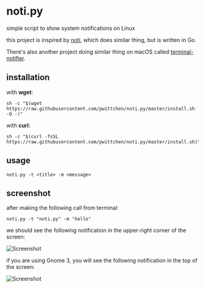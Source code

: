 noti.py
=======
simple script to show system notifications on Linux

this project is inspired by [noti](https://github.com/variadico/noti), which does similar thing, but is written in Go.

There's also another project doing similar thing on macOS called [terminal-notifier](https://github.com/julienXX/terminal-notifier).

installation
------------

with **wget**:
```
sh -c "$(wget https://raw.githubusercontent.com/pwittchen/noti.py/master/install.sh -O -)"
```

with **curl**:
```
sh -c "$(curl -fsSL https://raw.githubusercontent.com/pwittchen/noti.py/master/install.sh)"
```

usage
-----

```
noti.py -t <title> -m <message>
```

screenshot
----------

after making the following call from terminal:

```
noti.py -t "noti.py" -m "hello"
```

we should see the following notification in the upper-right corner of the screen:

![Screenshot](https://raw.githubusercontent.com/pwittchen/noti.py/master/screenshot.png)

if you are using Gnome 3, you will see the following notification in the top of the screen:

![Screenshot](https://raw.githubusercontent.com/pwittchen/noti.py/master/screenshot-gnome3.png)


